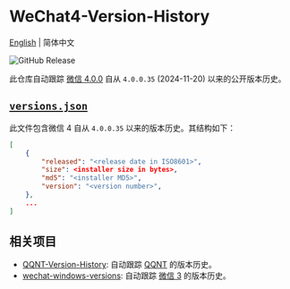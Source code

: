 # WeChat4-Version-History

[English](README.md) | 简体中文

![GitHub Release](https://img.shields.io/github/v/release/PRO-2684/WeChat4-Version-History?logo=wechat&color=%2307c160)

此仓库自动跟踪 [微信 4.0.0](https://pc.weixin.qq.com/) 自从 `4.0.0.35` (2024-11-20) 以来的公开版本历史。

## [`versions.json`](versions.json)

此文件包含微信 4 自从 `4.0.0.35` 以来的版本历史。其结构如下：

```json
[
    {
        "released": "<release date in ISO8601>",
        "size": <installer size in bytes>,
        "md5": "<installer MD5>",
        "version": "<version number>",
    },
    ...
]
```

## 相关项目

- [QQNT-Version-History](https://github.com/PRO-2684/qqnt-version-history): 自动跟踪 [QQNT](https://im.qq.com/pcqq/index.shtml) 的版本历史。
- [wechat-windows-versions](https://github.com/tom-snow/wechat-windows-versions): 自动跟踪 [微信 3](https://pc.weixin.qq.com/) 的版本历史。
